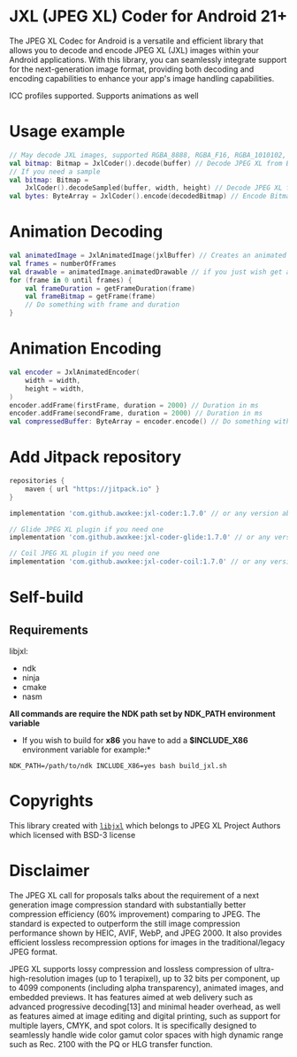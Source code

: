 # JXL (JPEG XL) Coder for Android 21+

The JPEG XL Codec for Android is a versatile and efficient library that allows you to decode and
encode JPEG XL (JXL) images within your Android applications. With this library, you can seamlessly
integrate support for the next-generation image format, providing both decoding and encoding
capabilities to enhance your app's image handling capabilities.

ICC profiles supported. Supports animations as well

# Usage example

```kotlin
// May decode JXL images, supported RGBA_8888, RGBA_F16, RGBA_1010102, RGB_565, HARDWARE
val bitmap: Bitmap = JxlCoder().decode(buffer) // Decode JPEG XL from ByteArray
// If you need a sample
val bitmap: Bitmap =
    JxlCoder().decodeSampled(buffer, width, height) // Decode JPEG XL from ByteArray with given size
val bytes: ByteArray = JxlCoder().encode(decodedBitmap) // Encode Bitmap to JPEG XL
```

# Animation Decoding

```kotlin
val animatedImage = JxlAnimatedImage(jxlBuffer) // Creates an animated image
val frames = numberOfFrames
val drawable = animatedImage.animatedDrawable // if you just wish get an animated drawable
for (frame in 0 until frames) {
    val frameDuration = getFrameDuration(frame)
    val frameBitmap = getFrame(frame)
    // Do something with frame and duration
}
```

# Animation Encoding

```kotlin
val encoder = JxlAnimatedEncoder(
    width = width,
    height = width,
)
encoder.addFrame(firstFrame, duration = 2000) // Duration in ms
encoder.addFrame(secondFrame, duration = 2000) // Duration in ms
val compressedBuffer: ByteArray = encoder.encode() // Do something with buffer
```

# Add Jitpack repository

```groovy
repositories {
    maven { url "https://jitpack.io" }
}
```

```groovy
implementation 'com.github.awxkee:jxl-coder:1.7.0' // or any version above picker from release tags

// Glide JPEG XL plugin if you need one
implementation 'com.github.awxkee:jxl-coder-glide:1.7.0' // or any version above picker from release tags

// Coil JPEG XL plugin if you need one
implementation 'com.github.awxkee:jxl-coder-coil:1.7.0' // or any version above picker from release tags
```

# Self-build

## Requirements

libjxl:

- ndk
- ninja
- cmake
- nasm

**All commands are require the NDK path set by NDK_PATH environment variable**

* If you wish to build for **x86** you have to add a **$INCLUDE_X86** environment variable for
  example:*

```shell
NDK_PATH=/path/to/ndk INCLUDE_X86=yes bash build_jxl.sh
```

# Copyrights

This library created with [`libjxl`](https://github.com/libjxl/libjxl/tree/main) which belongs to
JPEG XL Project
Authors which licensed with BSD-3 license

# Disclaimer

The JPEG XL call for proposals talks about the requirement of a next generation image compression
standard with substantially better compression efficiency (60% improvement) comparing to JPEG. The
standard is expected to outperform the still image compression performance shown by HEIC, AVIF,
WebP, and JPEG 2000. It also provides efficient lossless recompression options for images in the
traditional/legacy JPEG format.

JPEG XL supports lossy compression and lossless compression of ultra-high-resolution images (up to 1
terapixel), up to 32 bits per component, up to 4099 components (including alpha transparency),
animated images, and embedded previews. It has features aimed at web delivery such as advanced
progressive decoding[13] and minimal header overhead, as well as features aimed at image editing and
digital printing, such as support for multiple layers, CMYK, and spot colors. It is specifically
designed to seamlessly handle wide color gamut color spaces with high dynamic range such as Rec.
2100 with the PQ or HLG transfer function. 
